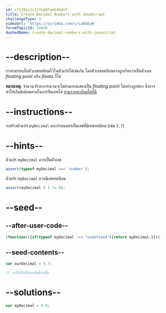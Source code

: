 ```yaml
---
id: cf1391c1c11feddfaeb4bdef
title: Create Decimal Numbers with JavaScript
challengeType: 1
videoUrl: 'https://scrimba.com/c/ca8GEuW'
forumTopicId: 16826
dashedName: create-decimal-numbers-with-javascript
---
```


# --description--

เราสามารถเก็บตัวเลขทศนิยมไว้ในตัวแปรได้เช่นกัน โดยตัวเลขทศนิยมอาจถูกเรียกว่าเป็นตัวเลข <dfn>floating point</dfn> หรือ <dfn>floats</dfn> ก็ได้

**หมายเหตุ:** จำนวนจริงบางจำนวนจะไม่สามารถแสดงเป็น <dfn>floating point</dfn> ได้อย่างถูกต้อง ซึ่งอาจทำให้เกิดข้อผิดพลาดในการปัดเศษได้ [อ่านรายละเอียดได้ที่นี่](https://en.wikipedia.org/wiki/Floating-point_arithmetic#Accuracy_problems)

# --instructions--

จงสร้างตัวแปร `myDecimal` และกำหนดค่าเป็นเลขที่มีเศษทศนิยม (เช่น `5.7`)

# --hints--

ตัวแปร `myDecimal` ควรเป็นตัวเลข 


```js
assert(typeof myDecimal === 'number');
```

ตัวแปร `myDecimal` ควรมีเศษทศนิยม

```js
assert(myDecimal % 1 != 0);
```

# --seed--

## --after-user-code--

```js
(function(){if(typeof myDecimal !== "undefined"){return myDecimal;}})();
```

## --seed-contents--

```js
var ourDecimal = 5.7;

// แก้ไขโค้ดใต้บรรทัดนี้เท่านัั้น
```

# --solutions--

```js
var myDecimal = 9.9;
```
